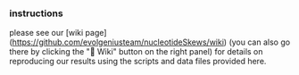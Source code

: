 ### instructions
please see our [wiki page] (https://github.com/evolgeniusteam/nucleotideSkews/wiki) (you can also go there by clicking the ":book: Wiki" button on the right panel) for details on reproducing our results using the scripts and data files provided here.
